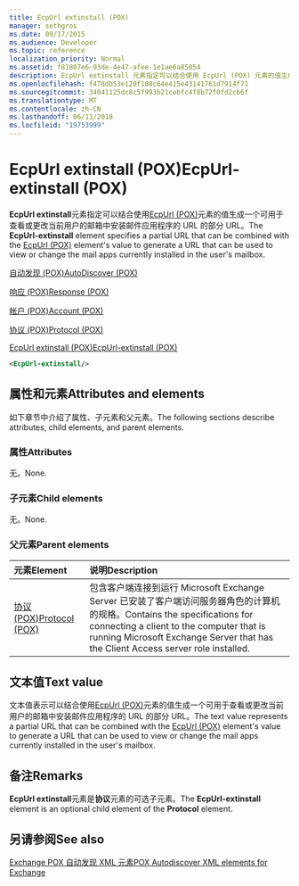 ```yaml
---
title: EcpUrl extinstall (POX)
manager: sethgros
ms.date: 09/17/2015
ms.audience: Developer
ms.topic: reference
localization_priority: Normal
ms.assetid: f81807e6-93de-4e47-afee-1e1ae6a85054
description: EcpUrl extinstall 元素指定可以结合使用 EcpUrl (POX) 元素的值生成一个可用于查看或更改当前用户的邮箱中安装邮件应用程序的 URL 的部分 URL。
ms.openlocfilehash: f478db53e120f108c64e415e43141761d7914f71
ms.sourcegitcommit: 34041125dc8c5f993b21cebfc4f8b72f0fd2cb6f
ms.translationtype: MT
ms.contentlocale: zh-CN
ms.lasthandoff: 06/11/2018
ms.locfileid: "19753999"
---
```

# <a name="ecpurl-extinstall-pox"></a><span data-ttu-id="e3f43-103">EcpUrl extinstall (POX)</span><span class="sxs-lookup"><span data-stu-id="e3f43-103">EcpUrl-extinstall (POX)</span></span>

<span data-ttu-id="e3f43-104">**EcpUrl extinstall**元素指定可以结合使用[EcpUrl (POX)](ecpurl-pox.md)元素的值生成一个可用于查看或更改当前用户的邮箱中安装邮件应用程序的 URL 的部分 URL。</span><span class="sxs-lookup"><span data-stu-id="e3f43-104">The **EcpUrl-extinstall** element specifies a partial URL that can be combined with the [EcpUrl (POX)](ecpurl-pox.md) element's value to generate a URL that can be used to view or change the mail apps currently installed in the user's mailbox.</span></span> 
  
[<span data-ttu-id="e3f43-105">自动发现 (POX)</span><span class="sxs-lookup"><span data-stu-id="e3f43-105">AutoDiscover (POX)</span></span>](autodiscover-pox.md)
  
[<span data-ttu-id="e3f43-106">响应 (POX)</span><span class="sxs-lookup"><span data-stu-id="e3f43-106">Response (POX)</span></span>](response-pox.md)
  
[<span data-ttu-id="e3f43-107">帐户 (POX)</span><span class="sxs-lookup"><span data-stu-id="e3f43-107">Account (POX)</span></span>](account-pox.md)
  
[<span data-ttu-id="e3f43-108">协议 (POX)</span><span class="sxs-lookup"><span data-stu-id="e3f43-108">Protocol (POX)</span></span>](protocol-pox.md)
  
[<span data-ttu-id="e3f43-109">EcpUrl extinstall (POX)</span><span class="sxs-lookup"><span data-stu-id="e3f43-109">EcpUrl-extinstall (POX)</span></span>](ecpurl-extinstall-pox.md)
  
```XML
<EcpUrl-extinstall/>
```

## <a name="attributes-and-elements"></a><span data-ttu-id="e3f43-110">属性和元素</span><span class="sxs-lookup"><span data-stu-id="e3f43-110">Attributes and elements</span></span>

<span data-ttu-id="e3f43-111">如下章节中介绍了属性、子元素和父元素。</span><span class="sxs-lookup"><span data-stu-id="e3f43-111">The following sections describe attributes, child elements, and parent elements.</span></span>
  
### <a name="attributes"></a><span data-ttu-id="e3f43-112">属性</span><span class="sxs-lookup"><span data-stu-id="e3f43-112">Attributes</span></span>

<span data-ttu-id="e3f43-113">无。</span><span class="sxs-lookup"><span data-stu-id="e3f43-113">None.</span></span>
  
### <a name="child-elements"></a><span data-ttu-id="e3f43-114">子元素</span><span class="sxs-lookup"><span data-stu-id="e3f43-114">Child elements</span></span>

<span data-ttu-id="e3f43-115">无。</span><span class="sxs-lookup"><span data-stu-id="e3f43-115">None.</span></span>
  
### <a name="parent-elements"></a><span data-ttu-id="e3f43-116">父元素</span><span class="sxs-lookup"><span data-stu-id="e3f43-116">Parent elements</span></span>

|<span data-ttu-id="e3f43-117">**元素**</span><span class="sxs-lookup"><span data-stu-id="e3f43-117">**Element**</span></span>|<span data-ttu-id="e3f43-118">**说明**</span><span class="sxs-lookup"><span data-stu-id="e3f43-118">**Description**</span></span>|
|:-----|:-----|
|[<span data-ttu-id="e3f43-119">协议 (POX)</span><span class="sxs-lookup"><span data-stu-id="e3f43-119">Protocol (POX)</span></span>](protocol-pox.md) <br/> |<span data-ttu-id="e3f43-120">包含客户端连接到运行 Microsoft Exchange Server 已安装了客户端访问服务器角色的计算机的规格。</span><span class="sxs-lookup"><span data-stu-id="e3f43-120">Contains the specifications for connecting a client to the computer that is running Microsoft Exchange Server that has the Client Access server role installed.</span></span>  <br/> |
   
## <a name="text-value"></a><span data-ttu-id="e3f43-121">文本值</span><span class="sxs-lookup"><span data-stu-id="e3f43-121">Text value</span></span>

<span data-ttu-id="e3f43-122">文本值表示可以结合使用[EcpUrl (POX)](ecpurl-pox.md)元素的值生成一个可用于查看或更改当前用户的邮箱中安装邮件应用程序的 URL 的部分 URL。</span><span class="sxs-lookup"><span data-stu-id="e3f43-122">The text value represents a partial URL that can be combined with the [EcpUrl (POX)](ecpurl-pox.md) element's value to generate a URL that can be used to view or change the mail apps currently installed in the user's mailbox.</span></span> 
  
## <a name="remarks"></a><span data-ttu-id="e3f43-123">备注</span><span class="sxs-lookup"><span data-stu-id="e3f43-123">Remarks</span></span>

<span data-ttu-id="e3f43-124">**EcpUrl extinstall**元素是**协议**元素的可选子元素。</span><span class="sxs-lookup"><span data-stu-id="e3f43-124">The **EcpUrl-extinstall** element is an optional child element of the **Protocol** element.</span></span> 
  
## <a name="see-also"></a><span data-ttu-id="e3f43-125">另请参阅</span><span class="sxs-lookup"><span data-stu-id="e3f43-125">See also</span></span>



[<span data-ttu-id="e3f43-126">Exchange POX 自动发现 XML 元素</span><span class="sxs-lookup"><span data-stu-id="e3f43-126">POX Autodiscover XML elements for Exchange</span></span>](pox-autodiscover-xml-elements-for-exchange.md)

